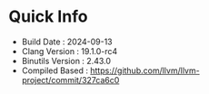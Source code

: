 # Quick Info
* Build Date : 2024-09-13
* Clang Version : 19.1.0-rc4
* Binutils Version : 2.43.0
* Compiled Based : https://github.com/llvm/llvm-project/commit/327ca6c0
